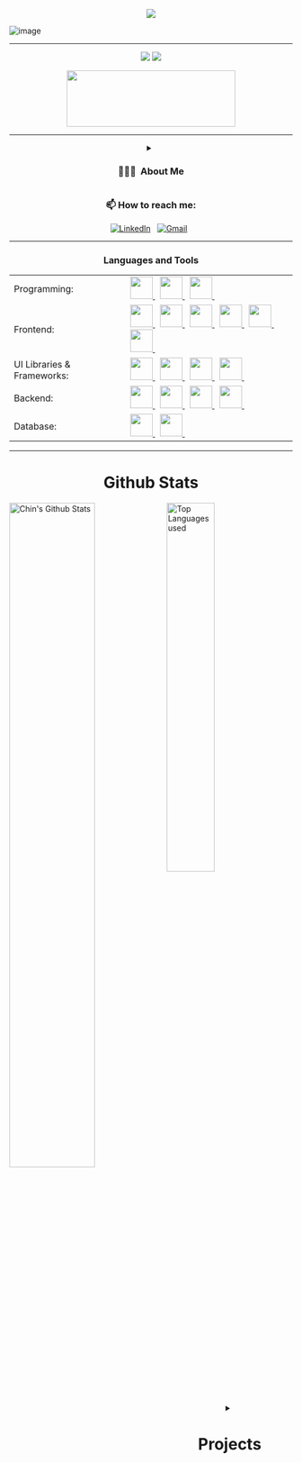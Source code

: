 <p align="center">
<img src="https://readme-typing-svg.herokuapp.com?font=Poppins&weight=700&size=28&duration=4500&pause=1000&color=0E75B6&width=350&center=true&width=480&lines=%3C+Hello+World,+Chin+Here+%2F%3E;%3C+Full+Stack+Wizard+%2F%3E">
</p>

<p align="center">

  ![image](https://user-images.githubusercontent.com/61057666/169029838-74df663d-2e62-4d77-bdff-b43f7d63f00f.png)

</p>
<hr>

<p align="center">
  <img src="https://komarev.com/ghpvc/?username=ChinmayeeAvadhani&color=red" ></img>
  <a href="https://github.com/ChinmayeeAvadhani"> <img src="https://img.shields.io/github/followers/ChinmayeeAvadhani?label=follow&style=social"></img> </a>
</p>

<p align="center">
  <a href="https://chinmayeeavadhani.tech" target="_blank"> 
    <img height=100 width=300 src="https://thumbs.dreamstime.com/b/portfolio-text-written-over-colorful-background-portfolio-business-texture-colorful-blocks-195693092.jpg"> 
  </a>
</p>
<hr>

<details align="center"> 
  <summary>
    <h3 align="center"> 👨🏻‍💻 &nbsp;About Me </h3>
  </summary>

  💡 &nbsp; Hi there! I'm Chin, a passionate **Frontend Developer** and an active **Open Source Contributor**. My journey in tech has been a blend of creating interactive web experiences and contributing to the open-source community. 
  
  🌱 &nbsp;Currently, I'm sharpening my skills in **Data Structures and Algorithms (DSA)** while building projects in **React**, **TypeScript**, and other frontend technologies. \
  💻 &nbsp;I love collaborating with developers from around the world and contributing to meaningful projects in the open-source space. 
  
  🚀 &nbsp;When I'm not coding, you'll find me exploring new tech trends, gaming, or playing sports like badminton and basketball.
</details>

<h3 align="center"> 📫 How to reach me: </h3>

<div align="center" width=full>
  <a href="https://www.linkedin.com/in/chinmayeeavadhani"><img alt="LinkedIn" src="https://img.shields.io/badge/linkedin%20-%230077B5.svg?&style=flat&logo=linkedin&logoColor=white"/></a> &nbsp;
  <a href="mailto:chinmayeeravadhani37@gmail.com"><img alt="Gmail" src="https://img.shields.io/badge/Gmail-D14836?style=flat&logo=gmail&logoColor=white" /></a> &nbsp;

</div>

<hr>

<h3 align="center">  Languages and Tools </h3>
<div align="center" width=full>

<table>
  <tr>
    <td>Programming:</td>
    <td>
      <a href="https://www.java.com" target="_blank"> <img src="https://skillicons.dev/icons?i=java" width="40" height="40"/> </a>&nbsp;
      <a href="https://www.python.org" target="_blank"> <img src="https://skillicons.dev/icons?i=py" width="40" height="40"/> </a>&nbsp;
      <a href="https://www.cprogramming.com/" target="_blank"> <img src="https://skillicons.dev/icons?i=c" width="40" height="40"/> </a>&nbsp;
    </td>
  </tr>
  <tr>
    <td>Frontend:</td>
    <td>
      <a href="https://www.w3.org/html/" target="_blank"> <img src="https://skillicons.dev/icons?i=html" width="40" height="40"/> </a>&nbsp;
      <a href="https://www.w3schools.com/css/" target="_blank"> <img src="https://skillicons.dev/icons?i=css" width="40" height="40"/> </a>&nbsp;
      <a href="https://developer.mozilla.org/en-US/docs/Web/JavaScript" target="_blank"> <img src="https://skillicons.dev/icons?i=js" width="40" height="40"/> </a>&nbsp; 
      <a href="https://www.typescriptlang.org/" target="_blank"> <img src="https://skillicons.dev/icons?i=ts" width="40" height="40"/> </a>&nbsp; 
      <a href="https://reactjs.org/" target="_blank"> <img src="https://skillicons.dev/icons?i=react" width="40" height="40"/> </a>&nbsp; 
      <a href="https://redux.js.org/" target="_blank"> <img src="https://skillicons.dev/icons?i=redux" width="40" height="40"/> </a>&nbsp; 
    </td>
  </tr>
  <tr>
    <td>UI Libraries & Frameworks:</td>
    <td>
      <a href="https://tailwindcss.com/" target="_blank"> <img src="https://skillicons.dev/icons?i=tailwind" width="40" height="40"/> </a>&nbsp;
      <a href="https://threejs.org/" target="_blank"> <img src="https://skillicons.dev/icons?i=threejs" width="40" height="40"/> </a>&nbsp;
      <a href="https://www.figma.com/" target="_blank"> <img src="https://skillicons.dev/icons?i=figma" width="40" height="40"/> </a>&nbsp;
      <a href="https://jestjs.io/" target="_blank"> <img src="https://skillicons.dev/icons?i=jest" width="40" height="40"/> </a>&nbsp;
    </td>
  </tr>
  <tr>
    <td>Backend:</td>
    <td>
      <a href="https://nodejs.org" target="_blank"> <img src="https://skillicons.dev/icons?i=nodejs" width="40" height="40"/> </a>&nbsp;
      <a href="https://expressjs.com" target="_blank"> <img src="https://skillicons.dev/icons?i=expressjs" width="40" height="40"/> </a>&nbsp;
      <a href="https://www.djangoproject.com/" target="_blank"> <img src="https://skillicons.dev/icons?i=django" width="40" height="40"/> </a>&nbsp;
      <a href="https://fastapi.tiangolo.com/" target="_blank"> <img src="https://skillicons.dev/icons?i=fastapi" width="40" height="40"/> </a>&nbsp;
    </td>
  </tr>
  <tr>
    <td>Database:</td>
    <td>
      <a href="https://www.mongodb.com/" target="_blank"> <img src="https://skillicons.dev/icons?i=mongodb" width="40" height="40"/> </a>&nbsp; 
      <a href="https://www.mysql.com/" target="_blank"> <img src="https://skillicons.dev/icons?i=mysql" width="40" height="40"/> </a>&nbsp;
    </td>
  </tr>
</table>

</div>
<hr>

<h1 align="center">Github Stats</h1>
 
<img align="left" alt="Chin's Github Stats" src="https://github-readme-stats.vercel.app/api?username=ChinmayeeAvadhani&&show_icons=true&theme=dark" width="55%"  />
<img alt="Top Languages used" src="https://github-readme-stats.vercel.app/api/top-langs/?username=ChinmayeeAvadhani&layout=compact&theme=dark" width="41%"  />
<br>

<details align="center">
  <summary>
    <h1 align="center">Projects</h1>
  </summary>

  <div align="center">
    <a href="https://z-social-7.netlify.app/"><img src="https://github-readme-stats.vercel.app/api/pin/?username=Chin
```
